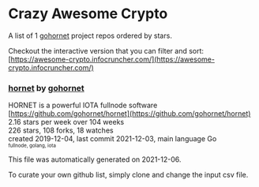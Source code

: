 # Crazy Awesome Crypto
A list of 1 [gohornet](https://github.com/gohornet) project repos ordered by stars.  

Checkout the interactive version that you can filter and sort: 
[https://awesome-crypto.infocruncher.com/](https://awesome-crypto.infocruncher.com/)  


### [hornet](https://github.com/gohornet/hornet) by [gohornet](https://github.com/gohornet)  
HORNET is a powerful IOTA fullnode software  
[https://github.com/gohornet/hornet](https://github.com/gohornet/hornet)  
2.16 stars per week over 104 weeks  
226 stars, 108 forks, 18 watches  
created 2019-12-04, last commit 2021-12-03, main language Go  
<sub><sup>fullnode, golang, iota</sup></sub>


This file was automatically generated on 2021-12-06.  

To curate your own github list, simply clone and change the input csv file.  